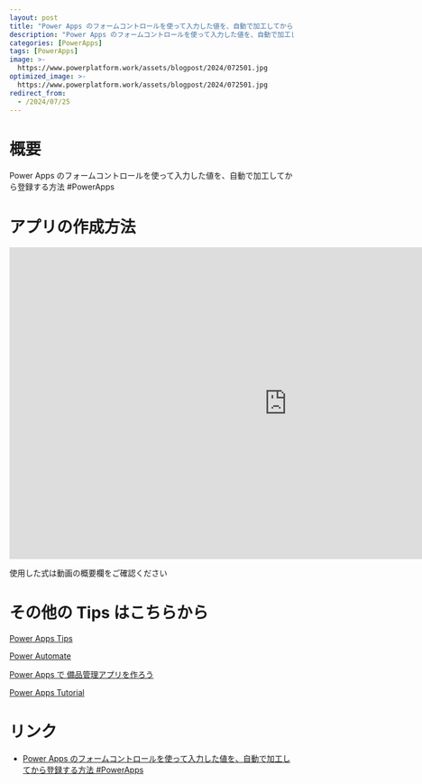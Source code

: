 ```yaml
---
layout: post
title: "Power Apps のフォームコントロールを使って入力した値を、自動で加工してから登録する方法 #PowerApps"
description: "Power Apps のフォームコントロールを使って入力した値を、自動で加工してから登録する方法 #PowerAppsを動画で分かりやすく解説"
categories: [PowerApps]
tags: [PowerApps]
image: >-
  https://www.powerplatform.work/assets/blogpost/2024/072501.jpg
optimized_image: >-
  https://www.powerplatform.work/assets/blogpost/2024/072501.jpg
redirect_from:
  - /2024/07/25
---
```



#  概要

Power Apps のフォームコントロールを使って入力した値を、自動で加工してから登録する方法 #PowerApps


# アプリの作成方法

<iframe width="983" height="553" src="https://www.youtube.com/embed/AmcL8tcCXiA" title="YouTube video player" frameborder="0" allow="accelerometer; autoplay; clipboard-write; encrypted-media; gyroscope; picture-in-picture" allowfullscreen></iframe>


使用した式は動画の概要欄をご確認ください


# その他の Tips はこちらから

[Power Apps Tips](https://www.youtube.com/watch?v=VrAQf3JQ7yM&list=PLVhFi1fb3DqakSLVMn22DDcySXh9jtzi- )


[Power Automate](https://www.youtube.com/watch?v=-YnJYT0ASEM&list=PLVhFi1fb3Dqbzic6GieqnLFgD3aTj-eHA)


[Power Apps で 備品管理アプリを作ろう](https://www.youtube.com/playlist?list=PLVhFi1fb3DqZM3HKb8Hea6XEL96990Fyn)


[Power Apps Tutorial](https://www.youtube.com/playlist?list=PLVhFi1fb3DqalxpL974VvAJvV4iWoSbe_)


# リンク


- [Power Apps のフォームコントロールを使って入力した値を、自動で加工してから登録する方法 #PowerApps](https://www.youtube.com/watch?v=AmcL8tcCXiA)

